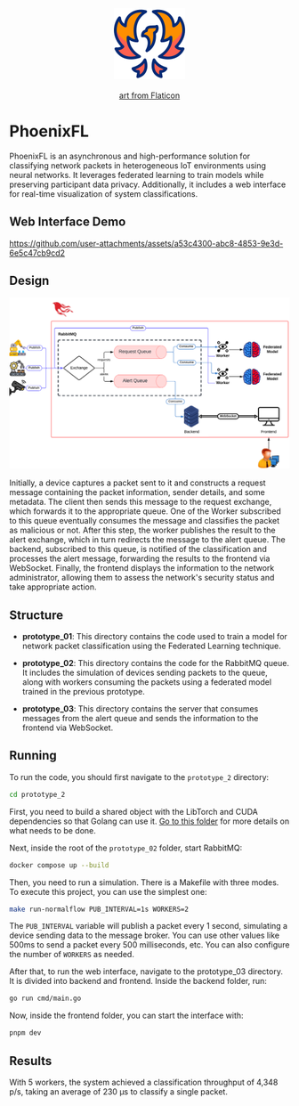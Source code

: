 <div align="center">
  <img src="./icon.png" alt="Caliburn logo."/>
  <br />
  <br/>
  <a href="https://www.flaticon.com/free-icons/phoenix" title="phoenix icon" target="_blank">art from Flaticon</a>
</div>

# PhoenixFL

PhoenixFL is an asynchronous and high-performance solution for classifying network packets in heterogeneous IoT environments using neural networks. It leverages federated learning to train models while preserving participant data privacy. Additionally, it includes a web interface for real-time visualization of system classifications.

## Web Interface Demo

https://github.com/user-attachments/assets/a53c4300-abc8-4853-9e3d-6e5c47cb9cd2

## Design

![Phoenix Design](/imgs/phoenix_complete.png)

Initially, a device captures a packet sent to it and constructs a request message containing the packet information, sender details, and some metadata. The client then sends this message to the request exchange, which forwards it to the appropriate queue. One of the Worker subscribed to this queue eventually consumes the message and classifies the packet as malicious or not. After this step, the worker publishes the result to the alert exchange, which in turn redirects the message to the alert queue. The backend, subscribed to this queue, is notified of the classification and processes the alert message, forwarding the results to the frontend via WebSocket. Finally, the frontend displays the information to the network administrator, allowing them to assess the network's security status and take appropriate action.

## Structure

- **prototype_01**: This directory contains the code used to train a model for network packet classification using the Federated Learning technique.

- **prototype_02**: This directory contains the code for the RabbitMQ queue. It includes the simulation of devices sending packets to the queue, along with workers consuming the packets using a federated model trained in the previous prototype.

- **prototype_03**: This directory contains the server that consumes messages from the alert queue and sends the information to the frontend via WebSocket.

## Running

To run the code, you should first navigate to the `prototype_2` directory:

```sh
cd prototype_2
```

First, you need to build a shared object with the LibTorch and CUDA dependencies so that Golang can use it. [Go to this folder](/prototype_2/simulation/internal/torchbidings/) for more details on what needs to be done.

Next, inside the root of the `prototype_02` folder, start RabbitMQ:

```sh
docker compose up --build
```

Then, you need to run a simulation. There is a Makefile with three modes. To execute this project, you can use the simplest one:

```sh
make run-normalflow PUB_INTERVAL=1s WORKERS=2
```

The `PUB_INTERVAL` variable will publish a packet every 1 second, simulating a device sending data to the message broker. You can use other values like 500ms to send a packet every 500 milliseconds, etc. You can also configure the number of `WORKERS` as needed.

After that, to run the web interface, navigate to the prototype_03 directory. It is divided into backend and frontend. Inside the backend folder, run:

```sh
go run cmd/main.go
```

Now, inside the frontend folder, you can start the interface with:

```sh
pnpm dev
```

## Results

With 5 workers, the system achieved a classification throughput of 4,348 p/s, taking an average of 230 µs to classify a single packet.
